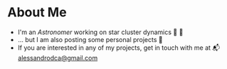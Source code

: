 # About Me

- I'm an *Astronomer* working on star cluster dynamics 🔭 🎳
- ... but I am also posting some personal projects 🐜
- If you are interested in any of my projects, get in touch with me at 📬 alessandrodca@gmail.com

<!--
**aledellacroce/aledellacroce** is a ✨ _special_ ✨ repository because its `README.md` (this file) appears on your GitHub profile.

Here are some ideas to get you started:

- 🔭 I’m currently working on ...
- 🌱 I’m currently learning ...
- 👯 I’m looking to collaborate on ...
- 🤔 I’m looking for help with ...
- 💬 Ask me about ...
- 📫 How to reach me: ...
- 😄 Pronouns: ...
- ⚡ Fun fact: ...
-->
